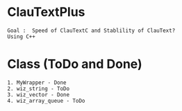 # ClauTextPlus
    Goal :  Speed of ClauTextC and Stablility of ClauText?
    Using C++
# Class (ToDo and Done)
    1. MyWrapper - Done
    2. wiz_string - ToDo 
    3. wiz_vector - Done
    4. wiz_array_queue - ToDo

